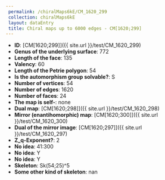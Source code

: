 ```yaml
--- 
 permalink: /chiralMaps6kE/CM_1620_299 
 collection: chiralMaps6kE
 layout: dataEntry
 title: Chiral maps up to 6000 edges - CM[1620;299]
---
```


- **ID**: [CM[1620;299]]({{ site.url }}/test/CM_1620_299)
- **Genus of the underlying surface**: 772
- **Length of the face**: 135
- **Valency**: 60
- **Length of the Petrie polygon**: 54
- **Is the automorphism group solvable?**: S
- **Number of vertices**: 54
- **Number of edges**: 1620
- **Number of faces**: 24
- **The map is self-**: none
- **Dual map**: [CM[1620;298]]({{ site.url }}/test/CM_1620_298)
- **Mirror (enantihomorphic) map**: [CM[1620;300]]({{ site.url }}/test/CM_1620_300)
- **Dual of the mirror image**: [CM[1620;297]]({{ site.url }}/test/CM_1620_297)
- **Z_q-Exponent?**: 2
- **No idea**:  41:300
- **No idea**: Y
- **No idea**: Y
- **Skeleton**: Sk(54;25)^5
- **Some other kind of skeleton**: nan
